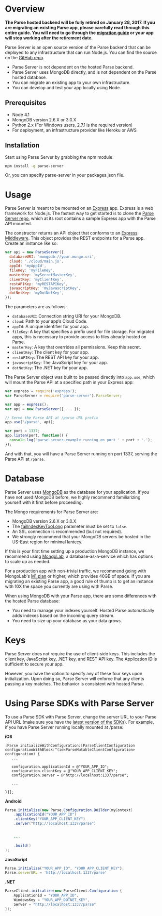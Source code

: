 # Overview

**The Parse hosted backend will be fully retired on January 28, 2017. If you are migrating an existing Parse app, please carefully read through this entire guide. You will need to go through the [migration guide](/ParsePlatform/parse-server/wiki/Migrating-an-Existing-Parse-App) or your app will stop working after the retirement date.**

Parse Server is an open source version of the Parse backend that can be deployed to any infrastructure that can run Node.js. You can find the source on the [GitHub repo](/ParsePlatform/parse-server).

* Parse Server is not dependent on the hosted Parse backend.
* Parse Server uses MongoDB directly, and is not dependent on the Parse hosted database.
* You can migrate an existing app to your own infrastructure.
* You can develop and test your app locally using Node.

## Prerequisites

* Node 4.1
* MongoDB version 2.6.X or 3.0.X
* Python 2.x (For Windows users, 2.7.1 is the required version)
* For deployment, an infrastructure provider like Heroku or AWS

## Installation

Start using Parse Server by grabbing the npm module:

```bash
npm install -g parse-server
```

Or, you can specify parse-server in your packages.json file.

# Usage

Parse Server is meant to be mounted on an [Express](http://expressjs.com/) app. Express is a web framework for Node.js. The fastest way to get started is to clone the [Parse Server repo](/ParsePlatform/parse-server), which at its root contains a sample Express app with the Parse API mounted.

The constructor returns an API object that conforms to an [Express Middleware](http://expressjs.com/en/api.html#app.use). This object provides the REST endpoints for a Parse app. Create an instance like so:

```js
var api = new ParseServer({
  databaseURI: 'mongodb://your.mongo.uri',
  cloud: './cloud/main.js',
  appId: 'myAppId',
  fileKey: 'myFileKey',
  masterKey: 'mySecretMasterKey',
  clientKey: 'myClientKey',
  restAPIKey: 'myRESTAPIKey',
  javascriptKey: 'myJavascriptKey',
  dotNetKey: 'myDotNetKey',
});
```

The parameters are as follows:

* `databaseURI`: Connection string URI for your MongoDB.
* `cloud`: Path to your app’s Cloud Code.
* `appId`: A unique identifier for your app.
* `fileKey`: A key that specifies a prefix used for file storage. For migrated apps, this is necessary to provide access to files already hosted on Parse.
* `masterKey`: A key that overrides all permissions. Keep this secret.
* `clientKey`: The client key for your app.
* `restAPIKey`: The REST API key for your app.
* `javascriptKey`: The JavaScript key for your app.
* `dotNetKey`: The .NET key for your app.

The Parse Server object was built to be passed directly into `app.use`, which will mount the Parse API at a specified path in your Express app:

```js
var express = require('express');
var ParseServer = require('parse-server').ParseServer;

var app = express();
var api = new ParseServer({ ... });

// Serve the Parse API at /parse URL prefix
app.use('/parse', api);

var port = 1337;
app.listen(port, function() {
  console.log('parse-server-example running on port ' + port + '.');
});
```

And with that, you will have a Parse Server running on port 1337, serving the Parse API at `/parse`.

# Database

Parse Server uses [MongoDB](https://www.mongodb.org/) as the database for your application. If you have not used MongoDB before, we highly recommend familiarizing yourself with it first before proceeding.

The Mongo requirements for Parse Server are:

* MongoDB version 2.6.X or 3.0.X
* The [failIndexKeyTooLong](https://docs.mongodb.org/manual/reference/parameters/#param.failIndexKeyTooLong) parameter must be set to `false`.
* An SSL connection is recommended (but not required).
* We strongly recommend that your MongoDB servers be hosted in the US-East region for minimal lantecy.

If this is your first time setting up a production MongoDB instance, we recommend using [MongoLab](http://www.mongolab.com), a database-as-a-service which has options to scale up as needed.

For a production app with non-trivial traffic, we recommend going with MongoLab's [M1 plan](https://mongolab.com/plans/pricing/#dedicated-cluster-plans) or higher, which provides 40GB of space. If you are migrating an existing Parse app, a good rule of thumb is to get an instance with 10X the space you currently are using with Parse.

When using MongoDB with your Parse app, there are some differences with the hosted Parse database:

* You need to manage your indexes yourself. Hosted Parse automatically adds indexes based on the incoming query stream.
* You need to size up your database as your data grows.

# Keys

Parse Server does not require the use of client-side keys. This includes the client key, JavaScript key, .NET key, and REST API key. The Application ID is sufficient to secure your app.

However, you have the option to specify any of these four keys upon initialization. Upon doing so, Parse Server will enforce that any clients passing a key matches. The behavior is consistent with hosted Parse.

# Using Parse SDKs with Parse Server

To use a Parse SDK with Parse Server, change the server URL to your Parse API URL (make sure you have the [latest version of the SDKs](https://parse.com/docs/downloads)). For example, if you have Parse Server running locally mounted at /parse:

**iOS**

```objc
[Parse initializeWithConfiguration:[ParseClientConfiguration configurationWithBlock:^(id<ParseMutableClientConfiguration> configuration) {
   ...
   
   configuration.applicationId = @"YOUR_APP_ID";
   configuration.clientKey = @"YOUR_APP_CLIENT_KEY";
   configuration.server = @"http://localhost:1337/parse";
   
   ...
   
}]];
```

**Android**

```java
Parse.initialize(new Parse.Configuration.Builder(myContext)
    .applicationId("YOUR_APP_ID")
    .clientKey("YOUR_APP_CLIENT_KEY")
    .server("http://localhost:1337/parse")


    ...
          
    .build()
);
```

**JavaScript**

```js
Parse.initialize("YOUR_APP_ID", "YOUR_APP_CLIENT_KEY");
Parse.serverURL = 'http://localhost:1337/parse'
```

**.NET**

```csharp
ParseClient.initialize(new ParseClient.Configuration {
    ApplicationId = "YOUR_APP_ID",
    WindowsKey = "YOUR_APP_DOTNET_KEY",
    Server = "http://localhost:1337/parse"
});
```
